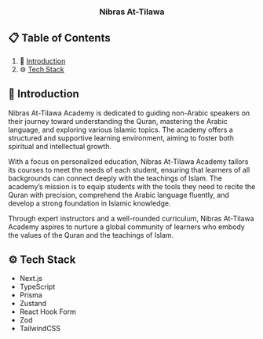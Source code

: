   <h3 align="center">Nibras At-Tilawa </h3>

## 📋 <a name="table">Table of Contents</a>

1. 🤖 [Introduction](#introduction)
2. ⚙️ [Tech Stack](#tech-stack)

## <a name="introduction">🤖 Introduction</a>

Nibras At-Tilawa Academy is dedicated to guiding non-Arabic speakers on their journey toward understanding the Quran, mastering the Arabic language, and exploring various Islamic topics. The academy offers a structured and supportive learning environment, aiming to foster both spiritual and intellectual growth.

With a focus on personalized education, Nibras At-Tilawa Academy tailors its courses to meet the needs of each student, ensuring that learners of all backgrounds can connect deeply with the teachings of Islam. The academy’s mission is to equip students with the tools they need to recite the Quran with precision, comprehend the Arabic language fluently, and develop a strong foundation in Islamic knowledge.

Through expert instructors and a well-rounded curriculum, Nibras At-Tilawa Academy aspires to nurture a global community of learners who embody the values of the Quran and the teachings of Islam.

## <a name="tech-stack">⚙️ Tech Stack</a>

- Next.js
- TypeScript
- Prisma
- Zustand
- React Hook Form
- Zod
- TailwindCSS
